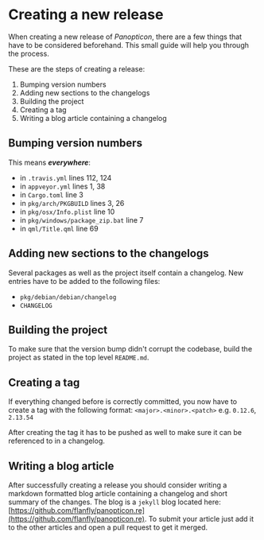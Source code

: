 # Creating a new release
When creating a new release of _Panopticon_, there are a few things that have to be considered beforehand. This small guide will help you through the process.

These are the steps of creating a release:

1. Bumping version numbers
1. Adding new sections to the changelogs
1. Building the project
1. Creating a tag
1. Writing a blog article containing a changelog

## Bumping version numbers
This means ***everywhere***:
 - in `.travis.yml` lines 112, 124
 - in `appveyor.yml` lines 1, 38
 - in `Cargo.toml` line 3
 - in `pkg/arch/PKGBUILD` lines 3, 26
 - in `pkg/osx/Info.plist` line 10
 - in `pkg/windows/package_zip.bat` line 7
 - in `qml/Title.qml` line 69

## Adding new sections to the changelogs
Several packages as well as the project itself contain a changelog. New entries have to be added to the following files:
 - `pkg/debian/debian/changelog`
 - `CHANGELOG`

## Building the project
To make sure that the version bump didn't corrupt the codebase, build the project as stated in the top level `README.md`.

## Creating a tag
If everything changed before is correctly committed, you now have to create a tag with the following format:
`<major>.<minor>.<patch>` e.g. `0.12.6`, `2.13.54`

After creating the tag it has to be pushed as well to make sure it can be referenced to in a changelog.

## Writing a blog article
After successfully creating a release you should consider writing a markdown formatted blog article containing a changelog and short summary of the changes.
The blog is a `jekyll` blog located here: [https://github.com/flanfly/panopticon.re](https://github.com/flanfly/panopticon.re).
To submit your article just add it to the other articles and open a pull request to get it merged.
